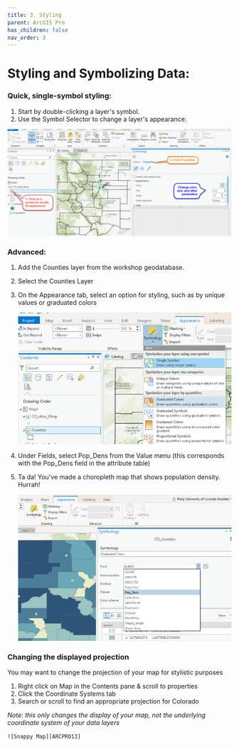 ```yaml
---
title: 3. Styling
parent: ArcGIS Pro
has_children: false
nav_order: 3
---
```


# Styling and Symbolizing Data:

### Quick, single-symbol styling:  

1. Start by double-clicking a layer's symbol.  
2. Use the Symbol Selector to change a layer's appearance:  

![Symbol Selector][ARCPRO10]

### Advanced:  

1. Add the Counties layer from the workshop geodatabase.  
2. Select the Counties Layer  
3. On the Appearance tab, select an option for styling, such as by unique values or graduated colors  

    ![Appearance Tab][ARCPRO11]  

4. Under Fields, select Pop_Dens from the Value menu (this corresponds with the Pop_Dens field in the attribute table)  
5. Ta da! You've made a choropleth map that shows population density. Hurrah!  

    ![Symbology Tab][ARCPRO12]  

### Changing the displayed projection  

You may want to change the projection of your map for stylistic purposes  

1. Right click on Map in the Contents pane & scroll to properties  
2. Click the Coordinate Systems tab
3. Search or scroll to find an appropriate projection for Colorado  

*Note: this only changes the display of your map, not the underlying coordinate system of your data layers*

    ![Snappy Map][ARCPRO13]


[ARCPRO0]: img/esrilogo.png "Esri logo"
[ARCPRO1]: img/ArcGIS1.jpg "start screen"
[ARCPRO2]: img/ArcGIS2.jpg "Name & save  your project"
[ARCPRO3]: img/ArcGIS3.jpg "Connect to folders or geodatabases"
[ARCPRO4]: img/ArcGIS4.jpg "Insert a map"
[ARCPRO5]: img/ArcGIS5.jpg "map interface"
[ARCPRO6]: img/ArcGIS6.jpg "add data button"
[ARCPRO7]: img/ArcGIS7.jpg "add from catalog"
[ARCPRO8]: img/ArcGIS8.jpg "right click on a layer"
[ARCPRO9]: img/ArcGIS9.jpg "the attribute table"
[ARCPRO10]: img/ArcGIS10.jpg "symbol selector"
[ARCPRO11]: img/ArcGIS11.jpg "appearance tab"
[ARCPRO12]: img/ArcGIS12.jpg "symbology tab"
[ARCPRO13]: img/ArcGIS13.jpg "snappy looking map"
